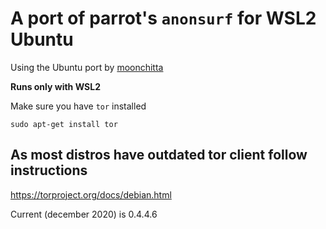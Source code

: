 # A port of parrot's ```anonsurf``` for WSL2 Ubuntu

Using the Ubuntu port by [moonchitta](https://github.com/moonchitta/)

**Runs only with WSL2**

Make sure you have ```tor``` installed

```sudo apt-get install tor```

## As most distros have outdated tor client follow instructions
https://torproject.org/docs/debian.html

Current (december 2020) is 0.4.4.6 
